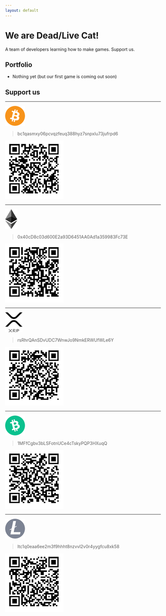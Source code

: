 ```yaml
---
layout: default
---
```


# We are Dead/Live Cat!

A team of developers learning how to make games. Support us.

## Portfolio

* Nothing yet (but our first game is coming out soon)

## Support us
* * *
![BTC](./assets/img/btc.png)
> bc1qasmxy06pcvqzfeuq388hyz7snpxlu73jufrpd6

![BTCqp](./assets/img/btcqr.png)

* * *
![ETH](./assets/img/eth.png)
> 0x40cD8c03d600E2a93D6451AA0Ad1a359983Fc73E

![ETHqp](./assets/img/ethqr.png)

* * *
![XRP](./assets/img/xrp.png)
> rsRhrQAnSDvUDC7WnwJo9NmkERWUfWLe6Y

![XQRqp](./assets/img/xrpqr.png)

* * *
![BCH](./assets/img/bch.png)
> 1MFfCgbv3bLSFotnUCe4cTskyPQP3HXuqQ

![BCHqp](./assets/img/bchqr.png)

* * *
![LTC](./assets/img/ltc.png)
> ltc1q0eaa6ee2m3f9hhht8nzvvl2v0r4yygfcu8xk58

![LCTqp](./assets/img/ltcqr.png)


